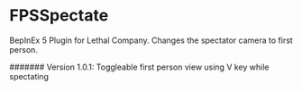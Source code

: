 # FPSSpectate
BepInEx 5 Plugin for Lethal Company.
Changes the spectator camera to first person.

####### Version 1.0.1:
Toggleable first person view using V key while spectating